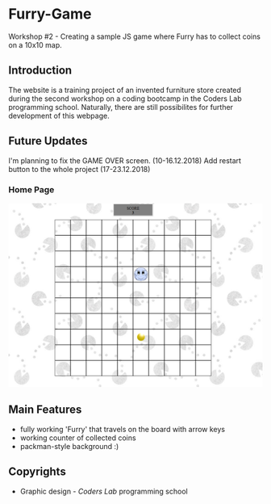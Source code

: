 # Furry-Game

Workshop #2 - Creating a sample JS game where Furry has to collect coins on a 10x10 map.

## Introduction

The website is a training project of an invented furniture store created during the second workshop on a coding bootcamp in the Coders Lab programming school. Naturally, there are still possibilites for further development of this webpage.

## Future Updates

I'm planning to fix the GAME OVER screen. (10-16.12.2018)
Add restart button to the whole project (17-23.12.2018)

### Home Page

![Home Page screenshot](images/screenshots/game.png?raw=true "Home Page")

## Main Features

* fully working 'Furry' that travels on the board with arrow keys
* working counter of collected coins
* packman-style background :)

## Copyrights

* Graphic design - *Coders Lab* programming school
